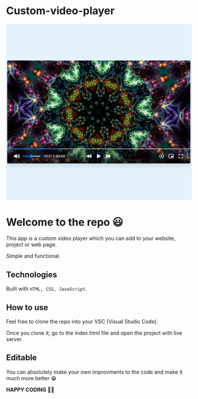 # Custom-video-player

![](./screenshot.png)

# Welcome to the repo 😃

This app is a custom video player which you can add to your website, project or web page.

Simple and functional.

## Technologies

Built with `HTML, CSS, JavaScript`.

## How to use

Feel free to clone the repo into your VSC (Visual Studio Code).

Once you clone it, go to the index.html file and open the project with live server.

## Editable

You can absolutely make your own improvments to the code and make it much more better 😁

**HAPPY CODING 👋🏻**
